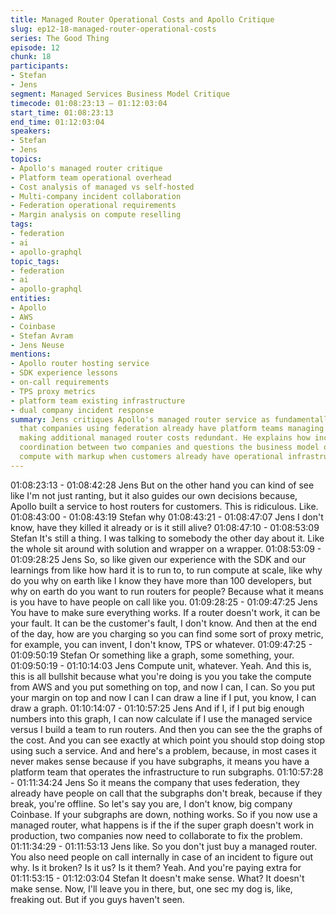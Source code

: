 ```yaml
---
title: Managed Router Operational Costs and Apollo Critique
slug: ep12-18-managed-router-operational-costs
series: The Good Thing
episode: 12
chunk: 18
participants:
- Stefan
- Jens
segment: Managed Services Business Model Critique
timecode: 01:08:23:13 – 01:12:03:04
start_time: 01:08:23:13
end_time: 01:12:03:04
speakers:
- Stefan
- Jens
topics:
- Apollo's managed router critique
- Platform team operational overhead
- Cost analysis of managed vs self-hosted
- Multi-company incident collaboration
- Federation operational requirements
- Margin analysis on compute reselling
tags:
- federation
- ai
- apollo-graphql
topic_tags:
- federation
- ai
- apollo-graphql
entities:
- Apollo
- AWS
- Coinbase
- Stefan Avram
- Jens Neuse
mentions:
- Apollo router hosting service
- SDK experience lessons
- on-call requirements
- TPS proxy metrics
- platform team existing infrastructure
- dual company incident response
summary: Jens critiques Apollo's managed router service as fundamentally flawed, arguing
  that companies using federation already have platform teams managing subgraphs,
  making additional managed router costs redundant. He explains how incidents require
  coordination between two companies and questions the business model of reselling
  compute with markup when customers already have operational infrastructure.
---
```


01:08:23:13 - 01:08:42:28
Jens
But on the other hand you can kind of see like I'm not just ranting, but it also guides our own
decisions because, Apollo built a service to host routers for customers. This is ridiculous. Like.
01:08:43:00 - 01:08:43:19
Stefan
why
01:08:43:21 - 01:08:47:07
Jens
I don't know, have they killed it already or is it still alive?
01:08:47:10 - 01:08:53:09
Stefan
It's still a thing. I was talking to somebody the other day about it. Like the whole sit around with
solution and wrapper on a wrapper.
01:08:53:09 - 01:09:28:25
Jens
So, so like given our experience with the SDK and our learnings from like how hard it is to run
to, to run compute at scale, like why do you why on earth like I know they have more than 100
developers, but why on earth do you want to run routers for people? Because what it means is
you have to have people on call like you.
01:09:28:25 - 01:09:47:25
Jens
You have to make sure everything works. If a router doesn't work, it can be your fault. It can be
the customer's fault, I don't know. And then at the end of the day, how are you charging so you
can find some sort of proxy metric, for example, you can invent, I don't know, TPS or whatever.
01:09:47:25 - 01:09:50:19
Stefan
Or something like a graph, some something, your.
01:09:50:19 - 01:10:14:03
Jens
Compute unit, whatever. Yeah. And this is, this is all bullshit because what you're doing is you
you take the compute from AWS and you put something on top, and now I can, I can. So you
put your margin on top and now I can I can draw a line if I put, you know, I can draw a graph.
01:10:14:07 - 01:10:57:25
Jens
And if I, if I put big enough numbers into this graph, I can now calculate if I use the managed
service versus I build a team to run routers. And then you can see the the graphs of the cost.
And you can see exactly at which point you should stop doing stop using such a service. And
and here's a problem, because, in most cases it never makes sense because if you have
subgraphs, it means you have a platform team that operates the infrastructure to run subgraphs.
01:10:57:28 - 01:11:34:24
Jens
So it means the company that uses federation, they already have people on call that the
subgraphs don't break, because if they break, you're offline. So let's say you are, I don't know,
big company Coinbase. If your subgraphs are down, nothing works. So if you now use a
managed router, what happens is if the if the super graph doesn't work in production, two
companies now need to collaborate to fix the problem.
01:11:34:29 - 01:11:53:13
Jens
like.
So you don't just buy a managed router. You also need people on call internally in case of an
incident to figure out why. Is it broken? Is it us? Is it them? Yeah. And you're paying extra for
01:11:53:15 - 01:12:03:04
Stefan
It doesn't make sense. What? It doesn't make sense. Now, I'll leave you in there, but, one sec
my dog is, like, freaking out. But if you guys haven't seen.